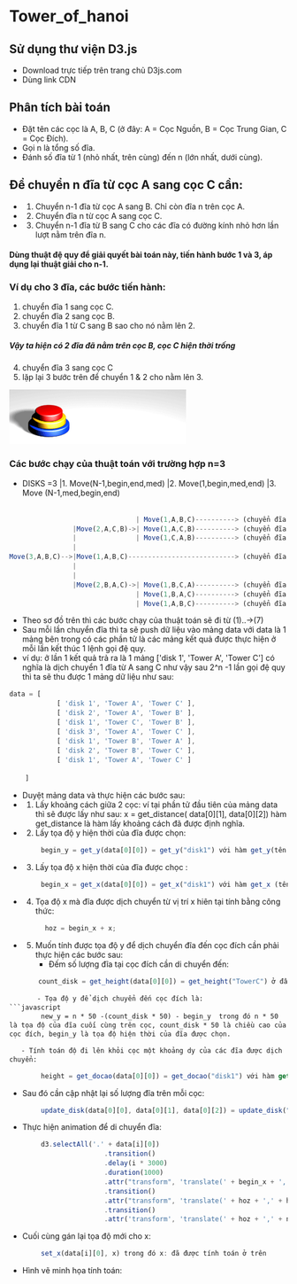 # Tower_of_hanoi
## Sử dụng thư viện D3.js
* Download trực tiếp trên trang chủ D3js.com
* Dùng link CDN
## Phân tích bài toán
* Đặt tên các cọc là A, B, C (ở đây: A = Cọc Nguồn, B = Cọc Trung Gian, C = Cọc Đích).
* Gọi n là tổng số đĩa.
* Đánh số đĩa từ 1 (nhỏ nhất, trên cùng) đến n (lớn nhất, dưới cùng).
## Để chuyển n đĩa từ cọc A sang cọc C cần:
* 1. Chuyển n-1 đĩa từ cọc A sang B. Chỉ còn đĩa n trên cọc A.
* 2. Chuyển đĩa n từ cọc A sang cọc C.
* 3. Chuyển n-1 đĩa từ B sang C cho các đĩa có đường kính nhỏ hơn lần lượt nằm trên đĩa n.
#### Dùng thuật đệ quy để giải quyết bài toán này, tiến hành bước 1 và 3, áp dụng lại thuật giải cho n-1.
### Ví dụ cho 3 đĩa, các bước tiến hành:
1. chuyển đĩa 1 sang cọc C.
2. chuyển đĩa 2 sang cọc B.
3. chuyển đĩa 1 từ C sang B sao cho nó nằm lên 2.
##### Vậy ta hiện có 2 đĩa đã nằm trên cọc B, cọc C hiện thời trống
4. chuyển đĩa 3 sang cọc C
5. lặp lại 3 bước trên để chuyển 1 & 2 cho nằm lên 3.

![Image of Ha Noi Tower](Tower_of_Hanoi.gif)

### Các bước chạy của thuật toán với trường hợp n=3
* DISKS =3          |1. Move(N-1,begin,end,med)
                    |2. Move(1,begin,med,end)
                    |3. Move (N-1,med,begin,end)
```javascript
                    
                                | Move(1,A,B,C)----------> (chuyển đĩa từ A -> C)(1)
                |Move(2,A,C,B)->| Move(1,A,C,B)----------> (chuyển đĩa từ A -> B)(2)
                |               | Move(1,C,A,B)----------> (chuyển đĩa từ C -> B)(3)
                |
Move(3,A,B,C)-->|Move(1,A,B,C)---------------------------> (chuyển đĩa từ A -> C)(4)
                | 
                |               
                |Move(2,B,A,C)->| Move(1,B,C,A)----------> (chuyển đĩa từ B -> A)(5)
                                | Move(1,B,A,C)----------> (chuyển đĩa từ B -> C)(6)
                                | Move(1,A,B,C)----------> (chuyển đĩa từ A -> C)(7)
```


* Theo sơ đồ trên thì các bước chạy của thuật toán sẽ đi từ (1)..->(7)
* Sau mỗi lần chuyển đĩa thì ta sẽ push dữ liệu vào mảng data với data là 1 mảng bên trong có các phần tử là các mảng kết quả được thực hiện ở mỗi lần kết thúc 1 lệnh gọi đệ quy.
* ví dụ: ở lần 1 kết quả trả ra là 1 mảng ['disk 1', 'Tower A', 'Tower C'] có nghĩa là dịch chuyển 1 đĩa từ A sang C như vậy sau 2^n -1 lần gọi đệ quy thì ta sẽ thu được 1 mảng dữ liệu như sau:
```javascript
data = [
            [ 'disk 1', 'Tower A', 'Tower C' ],
            [ 'disk 2', 'Tower A', 'Tower B' ],
            [ 'disk 1', 'Tower C', 'Tower B' ],
            [ 'disk 3', 'Tower A', 'Tower C' ],
            [ 'disk 1', 'Tower B', 'Tower A' ],
            [ 'disk 2', 'Tower B', 'Tower C' ],
            [ 'disk 1', 'Tower A', 'Tower C' ]

    ]
```
* Duyệt mảng data và thực hiện các bước sau:
* 1. Lấy khoảng cách giữa 2 cọc: ví tại phần tử đầu tiên của mảng data thì sẽ được lấy như sau: x = get_distance( data[0][1], data[0][2]) hàm get_distance là hàm lấy khoảng cách đã được định nghĩa.
* 2. Lấy tọa độ y hiện thời của đĩa được chọn:  
```javascript
        begin_y = get_y(data[0][0]) = get_y("disk1") với hàm get_y(tên disk) là hàm đã được nghĩa
```
* 3. Lấy tọa độ x hiện thời của đĩa được chọc : 
```javascript
        begin_x = get_x(data[0][0]) = get_x("disk1") với hàm get_x (tên disk) là hàm đã được định nghĩa
```
* 4. Tọa độ x mà đĩa được dịch chuyển từ vị trí x hiên tại tính bằng công thức: 
```javascript
         hoz = begin_x + x;
```
* 5. Muốn tính được tọa độ y để dịch chuyển đĩa đến cọc đích cần phải thực hiện các bước sau:
       - Đếm số lượng đĩa tại cọc đích cần di chuyển đến: 
    ```javascript
        count_disk = get_height(data[0][0]) = get_height("TowerC") ở đây get_height là hàm lấy số lượng đĩa trong cọc     đích đã được định nghĩa.
```
       - Tọa độ y để dịch chuyển đến cọc đích là: 
```javascript
        new_y = n * 50 -(count_disk * 50) - begin_y  trong đó n * 50 là tọa độ của đĩa cuối cùng trên cọc, count_disk * 50 là chiều cao của cọc đích, begin_y là tọa độ hiện thời của đĩa được chọn.
```
       - Tính toán độ đi lên khỏi cọc một khoảng dy của các đĩa được dịch chuyển:  
```javascript
        height = get_docao(data[0][0]) = get_docao("disk1") với hàm get độ cao đã được định nghĩa.
```
* Sau đó cần cập nhật lại số lượng đĩa trên mỗi cọc: 
```javascript
        update_disk(data[0][0], data[0][1], data[0][2]) = update_disk("disk1","TowerA","TowerC") có nghĩa là sẽ remove 1 đĩa từ cọc A và push vào cọc C.
```
* Thực hiện animation để di chuyển đĩa:
```javascript
        d3.selectAll('.' + data[i][0])
                        .transition()
                        .delay(i * 3000)
                        .duration(1000)
                        .attr("transform", 'translate(' + begin_x + ',' + height + ')')
                        .transition()
                        .attr("transform", 'translate(' + hoz + ',' + height + ')')
                        .transition()
                        .attr('transform', 'translate(' + hoz + ',' + new_y + ')')
```
* Cuối cùng gán lại tọa độ mới cho x: 
```javascript
        set_x(data[i][0], x) trong đó x: đã được tính toán ở trên 
```
* Hình vẽ minh họa tính toán:










